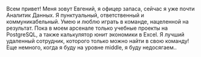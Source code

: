 Всем привет!
Меня зовут Евгений, я офицер запаса, сейчас я уже почти Аналитик Данных.
Я пунктуальный, ответственный и коммуникабельный. Умею и люблю играть в команде, нацеленной на результат.
Пока в моем арсенале только учебные проекты на PostgreSQL, а также калькулятор юнит экономики в Excel.
Я лучший удаленный сотрудник, которого только можно найти в свою команду! Еще немного, когда я буду на уровне middle, я буду недосягаем..
